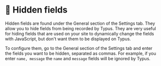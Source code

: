 # 👻 Hidden fields

Hidden fields are found under the General section of the Settings tab. They allow you to hide fields from being recorded by Typus. They are very useful for hiding fields that are used on your site to dynamically change the fields with JavaScript, but don't want them to be displayed on Typus.

To configure them, go to the General section of the Settings tab and enter the fields you want to be hidden, separated as commas. For example, if you enter `name, message` the `name` and `message` fields will be ignored by Typus.

